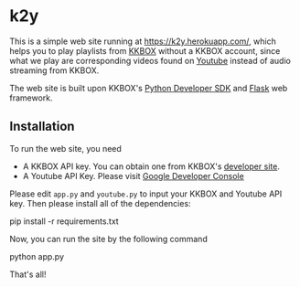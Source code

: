 # k2y

This is a simple web site running at https://k2y.herokuapp.com/, which
helps you to play playlists from [KKBOX](https://kkbox.com) without a
KKBOX account, since what we play are corresponding videos found on
[Youtube](https://youtube.com) instead of audio streaming from KKBOX.

The web site is built upon KKBOX's
[Python Developer SDK](https://github.com/KKBOX/OpenAPI-Python)
and [Flask](http://flask.pocoo.org/) web framework.

## Installation

To run the web site, you need

* A KKBOX API key. You can obtain one from KKBOX's
  [developer site](https://developer.kkbox.com/).
* A Youtube API Key. Please visit
  [Google Developer Console](https://console.developers.google.com)

Please edit `app.py` and `youtube.py` to input your KKBOX and Youtube
API key. Then please install all of the dependencies:

  pip install -r requirements.txt

Now, you can run the site by the following command

  python app.py

That's all!
